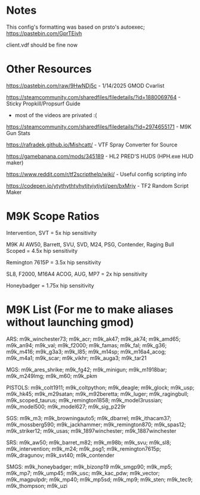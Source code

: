 # Notes

This config's formatting was based on prsto's autoexec; https://pastebin.com/GprTEivh

client.vdf should be fine now

# Other Resources
https://pastebin.com/raw/9HwNDj5c - 1/14/2025 GMOD Cvarlist

https://steamcommunity.com/sharedfiles/filedetails/?id=1880069764 - Sticky Propkill/Propsurf Guide
- most of the videos are privated :(

https://steamcommunity.com/sharedfiles/filedetails/?id=2974655171 - M9K Gun Stats

https://rafradek.github.io/Mishcatt/ - VTF Spray Converter for Source

https://gamebanana.com/mods/345189 - HL2 PRED'S HUDS (HPH.exe HUD maker)

https://www.reddit.com/r/tf2scripthelp/wiki/ - Useful config scripting info

https://codepen.io/ytythythtyhytjtyjytjytj/pen/bxMrjy - TF2 Random Script Maker

# M9K Scope Ratios

Intervention, SVT = 5x hip sensitivity

M9K AI AW50, Barrett, SVU, SVD, M24, PSG, Contender, Raging Bull Scoped = 4.5x hip sensitivity

Remington 7615P = 3.5x hip sensitivity

SL8, F2000, M16A4 ACOG, AUG, MP7 = 2x hip sensitivity

Honeybadger = 1.75x hip sensitivity

# M9K List (For me to make aliases without launching gmod)
ARS: m9k_winchester73; m9k_acr; m9k_ak47; m9k_ak74; m9k_amd65; m9k_an94; m9k_val; m9k_f2000; m9k_famas; m9k_fal; m9k_g36; m9k_m416; m9k_g3a3; m9k_l85; m9k_m14sp; m9k_m16a4_acog; m9k_m4a1; m9k_scar; m9k_vikhr; m9k_auga3; m9k_tar21

MGS: m9k_ares_shrike; m9k_fg42; m9k_minigun; m9k_m1918bar; m9k_m249lmg; m9k_m60; m9k_pkm

PISTOLS: m9k_colt1911; m9k_coltpython; m9k_deagle; m9k_glock; m9k_usp; m9k_hk45; m9k_m29satan; m9k_m92beretta; m9k_luger; m9k_ragingbull; m9k_scoped_taurus; m9k_remington1858; m9k_model3russian; m9k_model500; m9k_model627; m9k_sig_p229r

SGS: m9k_m3; m9k_browningauto5; m9k_dbarrel; m9k_ithacam37; m9k_mossberg590; m9k_jackhammer; m9k_remington870; m9k_spas12; m9k_striker12; m9k_usas; m9k_1897winchester; m9k_1887winchester

SRS: m9k_aw50; m9k_barret_m82; m9k_m98b; m9k_svu; m9k_sl8; m9k_intervention; m9k_m24; m9k_psg1; m9k_remington7615p; m9k_dragunov; m9k_svt40; m9k_contender

SMGS: m9k_honeybadger; m9k_bizonp19 m9k_smgp90; m9k_mp5; m9k_mp7; m9k_ump45; m9k_usc; m9k_kac_pdw; m9k_vector; m9k_magpulpdr; m9k_mp40; m9k_mp5sd; m9k_mp9; m9k_sten; m9k_tec9; m9k_thompson; m9k_uzi

